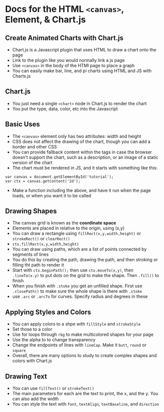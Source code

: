 # Docs for the HTML `<canvas>`, Element, & Chart.js

## Create Animated Charts with Chart.js
* Chart.js is a Javascript plugin that uses HTML to draw a chart onto the page
* Link to the plugin like you would normally link a js page
* Use `<canvas>` in the body of the HTMl page to place a graph
* You can easily make bar, line, and pi charts using HTML and JS with Charts.js 

## Chart.js
* You just need a single `<chart>` node in Chart.js to render the chart
* You put the type, data, color, etc into the Javascript

## Basic Uses
* The `<canvas>` element only has two attributes: width and height
* CSS does not affect the drawing of the chart, though you can add a border and other CSS
* You can provide fallback content within the tags in case the browser doesn't support the chart, such as a description, or an image of a static version of the chart
* The chart must be rendered in JS, and it starts with something like this: 
```
var canvas = document.getElementById('tutorial');
var ctx = canvas.getContent('2d');
```
* Make a function including the above, and have it run when the page loads, or when you want it to be called

## Drawing Shapes
* The canvas grid is known as the **coordinate space**
* Elements are placed in relative to the origin, using (x,y)
* You can draw a rectangle using `fillRect(x,y,width,height)` or `strokeRect()` or `clearRect()`
* `ctx.fillRect(x,y,width,height)`
* You can draw using paths, which are a list of points connected by segments of lines
* You do this by creating the path, drawing the path, and then stroking or filling tht path to render it
* Start with `ctx.beginPath();` then use `ctx.moveTo(x,y)`, then `.lineTo(x.y)` to put dots on the grid to make the shape. Then `.fill()` to finish
* When you finish with `.stoke` you get an unfilled shape. First use `.closePath()` to make sure the whole shape is there with `.stoke`
* use `.arc` or `.arcTo` for curves. Specify radius and degrees in these

## Applying Styles and Colors
* You can apply colors to a shpe with `fillStyle` and `strokeStyle`
* Set those to a color
* Use for loops through `rbg` to make multicolored shapes for your page
* Use the alpha to to change transparency
* Change the endpoints of lines with `lineCap`. Make it `butt`, `round` or `square`
* Overall, there are many options to study to create complex shapes and colors with Chart.js

## Drawing Text
* You can use `fillText()` or `strokeText()`
* The main parameters for each are the text to print, the x, and the y. You can also add the width
* You can style the text with `font`, `textAlign`, `textBaseline`, and `direction`
